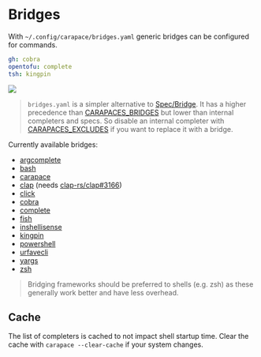 # Bridges

With `~/.config/carapace/bridges.yaml` generic bridges can be configured for commands.

```yaml
gh: cobra
opentofu: complete
tsh: kingpin
```

![](./bridges.cast)

> `bridges.yaml` is a simpler alternative to [Spec/Bridge](./spec/bridge.md).
> It has a higher precedence than [CARAPACES_BRIDGES](./setup/environment.md#carapace_bridges) but lower than internal completers and specs.
> So disable an internal completer with [CARAPACES_EXCLUDES](./setup/environment.md#carapace_excludes) if you want to replace it with a bridge.

Currently available bridges:
- [argcomplete](https://github.com/kislyuk/argcomplete)
- [bash](https://www.gnu.org/software/bash/)
- [carapace](https://github.com/carapace-sh/carapace)
- [clap](https://github.com/clap-rs/clap) (needs [clap-rs/clap#3166](https://github.com/clap-rs/clap/issues/3166))
- [click](https://github.com/pallets/click)
- [cobra](https://github.com/spf13/cobra)
- [complete](https://github.com/posener/complete)
- [fish](https://fishshell.com/)
- [inshellisense](https://github.com/microsoft/inshellisense)
- [kingpin](https://github.com/alecthomas/kingpin)
- [powershell](https://microsoft.com/powershell)
- [urfavecli](https://github.com/urfave/cli)
- [yargs](https://github.com/yargs/yargs)
- [zsh](https://www.zsh.org/)

> Bridging frameworks should be preferred to shells (e.g. zsh) as these generally work better and have less overhead.

## Cache

The list of completers is cached to not impact shell startup time.
Clear the cache with `carapace --clear-cache` if your system changes.
